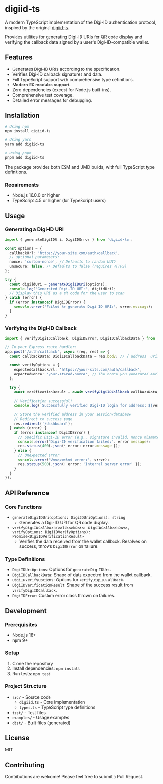 # digiid-ts

A modern TypeScript implementation of the Digi-ID authentication protocol, inspired by the original [digiid-js](https://github.com/digibyte-core/digiid-js).

Provides utilities for generating Digi-ID URIs for QR code display and verifying the callback data signed by a user's Digi-ID-compatible wallet.

## Features

*   Generates Digi-ID URIs according to the specification.
*   Verifies Digi-ID callback signatures and data.
*   Full TypeScript support with comprehensive type definitions.
*   Modern ES modules support.
*   Zero dependencies (except for Node.js built-ins).
*   Comprehensive test coverage.
*   Detailed error messages for debugging.

## Installation

```bash
# Using npm
npm install digiid-ts

# Using yarn
yarn add digiid-ts

# Using pnpm
pnpm add digiid-ts
```

The package provides both ESM and UMD builds, with full TypeScript type definitions.

### Requirements
- Node.js 16.0.0 or higher
- TypeScript 4.5 or higher (for TypeScript users)

## Usage

### Generating a Digi-ID URI

```typescript
import { generateDigiIDUri, DigiIDError } from 'digiid-ts';

const options = {
  callbackUrl: 'https://your-site.com/auth/callback',
  // Optional parameters:
  nonce: 'custom-nonce', // Defaults to random UUID
  unsecure: false, // Defaults to false (requires HTTPS)
};

try {
  const digiidUri = generateDigiIDUri(options);
  console.log('Generated Digi-ID URI:', digiidUri);
  // Display this URI as a QR code for the user to scan
} catch (error) {
  if (error instanceof DigiIDError) {
    console.error('Failed to generate Digi-ID URI:', error.message);
  }
}
```

### Verifying the Digi-ID Callback

```typescript
import { verifyDigiIDCallback, DigiIDError, DigiIDCallbackData } from 'digiid-ts';

// In your Express route handler:
app.post('/auth/callback', async (req, res) => {
  const callbackData: DigiIDCallbackData = req.body; // { address, uri, signature }
  
  const verifyOptions = {
    expectedCallbackUrl: 'https://your-site.com/auth/callback',
    expectedNonce: 'your-stored-nonce', // The nonce you generated earlier
  };

  try {
    const verificationResult = await verifyDigiIDCallback(callbackData, verifyOptions);
    
    // Verification successful!
    console.log(`Successfully verified Digi-ID login for address: ${verificationResult.address}`);
    
    // Store the verified address in your session/database
    // Redirect to success page
    res.redirect('/dashboard');
  } catch (error) {
    if (error instanceof DigiIDError) {
      // Specific Digi-ID error (e.g., signature invalid, nonce mismatch, URL mismatch)
      console.error('Digi-ID verification failed:', error.message);
      res.status(400).json({ error: error.message });
    } else {
      // Unexpected error
      console.error('Unexpected error:', error);
      res.status(500).json({ error: 'Internal server error' });
    }
  }
});
```

## API Reference

### Core Functions

*   `generateDigiIDUri(options: DigiIDUriOptions): string`
    *   Generates a Digi-ID URI for QR code display.
*   `verifyDigiIDCallback(callbackData: DigiIDCallbackData, verifyOptions: DigiIDVerifyOptions): Promise<DigiIDVerificationResult>`
    *   Verifies the data received from the wallet callback. Resolves on success, throws `DigiIDError` on failure.

### Type Definitions

*   `DigiIDUriOptions`: Options for `generateDigiIDUri`.
*   `DigiIDCallbackData`: Shape of data expected from the wallet callback.
*   `DigiIDVerifyOptions`: Options for `verifyDigiIDCallback`.
*   `DigiIDVerificationResult`: Shape of the success result from `verifyDigiIDCallback`.
*   `DigiIDError`: Custom error class thrown on failures.

## Development

### Prerequisites

*   Node.js 18+
*   npm 9+

### Setup

1.  Clone the repository
2.  Install dependencies: `npm install`
3.  Run tests: `npm test`

### Project Structure

*   `src/` - Source code
    *   `digiid.ts` - Core implementation
    *   `types.ts` - TypeScript type definitions
*   `test/` - Test files
*   `examples/` - Usage examples
*   `dist/` - Built files (generated)

## License

MIT

## Contributing

Contributions are welcome! Please feel free to submit a Pull Request.